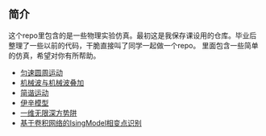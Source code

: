## 简介
这个repo里包含的是一些物理实验仿真。最初这是我保存课设用的仓库。毕业后整理了一些以前的代码，干脆直接叫了同学一起做一个repo。
里面包含一些简单的仿真，希望对你有所帮助。


- [匀速圆周运动](./%E5%8C%80%E9%80%9F%E5%9C%86%E5%91%A8%E8%BF%90%E5%8A%A8/)
- [机械波与机械波叠加](./%E6%9C%BA%E6%A2%B0%E6%B3%A2%E4%B8%8E%E6%9C%BA%E6%A2%B0%E6%B3%A2%E5%8F%A0%E5%8A%A0/)
- [简谐运动](./%E7%AE%80%E8%B0%90%E8%BF%90%E5%8A%A8/)
- [伊辛模型](./%E4%BC%8A%E8%BE%9B%E6%A8%A1%E5%9E%8B/)
- [一维无限深方势阱](./%E4%B8%80%E7%BB%B4%E6%97%A0%E9%99%90%E6%B7%B1%E6%96%B9%E5%8A%BF%E9%98%B1%E7%9A%84%E4%BB%BF%E7%9C%9F/)
- [基于卷积网络的IsingModel相变点识别](./%E5%9F%BA%E4%BA%8E%E5%8D%B7%E7%A7%AF%E7%BD%91%E7%BB%9C%E7%9A%84IsingModel%E7%9B%B8%E5%8F%98%E7%82%B9%E8%AF%86%E5%88%AB/)